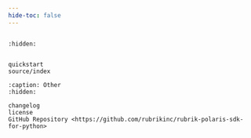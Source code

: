 ```yaml
---
hide-toc: false
---
```


```{include} ../README.md
```

```{toctree}
:hidden:


quickstart
source/index
```


```{toctree}
:caption: Other
:hidden:

changelog
license
GitHub Repository <https://github.com/rubrikinc/rubrik-polaris-sdk-for-python>
```
